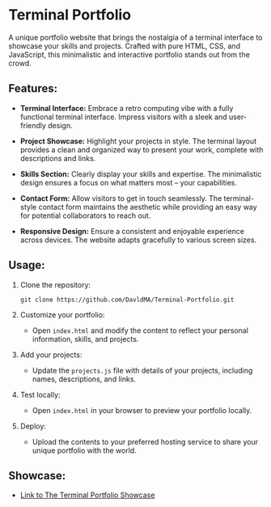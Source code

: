 # Terminal Portfolio

A unique portfolio website that brings the nostalgia of a terminal interface to showcase your skills and projects. Crafted with pure HTML, CSS, and JavaScript, this minimalistic and interactive portfolio stands out from the crowd.

## Features:

- **Terminal Interface:** Embrace a retro computing vibe with a fully functional terminal interface. Impress visitors with a sleek and user-friendly design.

- **Project Showcase:** Highlight your projects in style. The terminal layout provides a clean and organized way to present your work, complete with descriptions and links.

- **Skills Section:** Clearly display your skills and expertise. The minimalistic design ensures a focus on what matters most – your capabilities.

- **Contact Form:** Allow visitors to get in touch seamlessly. The terminal-style contact form maintains the aesthetic while providing an easy way for potential collaborators to reach out.

- **Responsive Design:** Ensure a consistent and enjoyable experience across devices. The website adapts gracefully to various screen sizes.

## Usage:

1. Clone the repository:
   ```
   git clone https://github.com/DavldMA/Terminal-Portfolio.git
   ```

2. Customize your portfolio:
   - Open `index.html` and modify the content to reflect your personal information, skills, and projects.

3. Add your projects:
   - Update the `projects.js` file with details of your projects, including names, descriptions, and links.

4. Test locally:
   - Open `index.html` in your browser to preview your portfolio locally.

5. Deploy:
   - Upload the contents to your preferred hosting service to share your unique portfolio with the world.

## Showcase:

- [Link to The Terminal Portfolio Showcase](terminal-portfolio-eight.vercel.app) 
